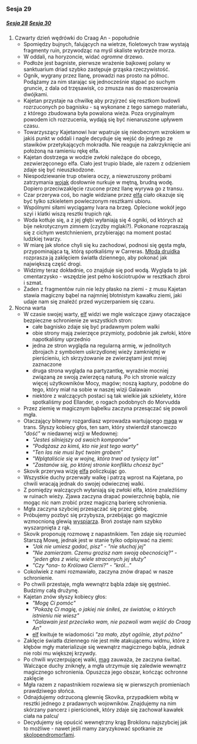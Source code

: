 ### Sesja 29
##### [Sesja 28](#sesja-028) [Sesja 30](#sesja-030)
1. Czwarty dzień wędrówki do Craag An - popołudnie
    - Spomiędzy bujnych, falujących na wietrze, fioletowych traw wystają fragmenty ruin, przywodząc na myśl skaliste wybrzeże morza.
    - W oddali, na horyzoncie, widać _ogromne_ drzewo.
    - Podłoże jest bagniste, pierwsze wrażenie bajkowej polany w sanktuarium driad szybko zastępuje grząska rzeczywistość.
    - Ognik, wygrany przez Ilanę, prowadzi nas prosto na północ. Podążamy za nim starając się jednocześnie stąpać po suchym gruncie, z dala od trzęsawisk, co zmusza nas do maszerowania dwójkami.
    - Kajetan przystaje na chwilkę aby przyjrzeć się resztkom budowli rozrzuconych po bagnisku - są wykonane z tego samego materiału, z którego zbudowana była powalona wieża. Poza oryginalnym powodem ich rozrzucenia, wydają się być nienaruszone upływem czasu.
    - Towarzyszący Kajetanowi Ivar wpatruje się nieobecnym wzrokiem w jakiś punkt w oddali i nagle decyduje się wejść do jednego ze stawików przetykających mokradła. Nie reaguje na zakrzyknięcie ani położoną na ramieniu rękę elfa. 
    - Kajetan dostrzega w wodzie zwłoki należące do obcego, zezwierzęconego elfa. Ciało jest trupio blade, ale razem z odzieniem zdaje się być nieuszkodzone.
    - Niespodziewanie trup otwiera oczy, a niewzruszony próbami zatrzymania [wojak](Ivar) dosłownie nurkuje w mętną, brudną wodę. Dopiero przeciwzaklęcie rzucone przez Ilanę wyrywa go z transu.
    - Czar przerywa coś, bo nagle widziane przez [elfa](Kajetan) ciało okazuje się być tylko szkieletem powleczonym resztkami ubioru.
    - Wspólnymi siłami wyciągamy Ivara na brzeg. Oplecione wokół jego szyi i klatki wiszą resztki trupich rąk.
    - Woda kotłuje się, a z jej głębi wyłaniają się 4 ogniki, od których aż bije nekrotycznym zimnem (czyżby mglaki?). Pokonane rozpraszają się z cichym westchnieniem, przybierając na moment postać ludzkiej twarzy.
    - W miarę jak słońce chyli się ku zachodowi, podnosi się gęsta mgła, przypominająca tą, którą spotkaliśmy w Carreras. [Młoda druidka](Ilana) rozprasza ją zaklęciem światła dziennego, aby pokonać jak największą część drogi.
    - Widzimy teraz dokładnie, co znajduje się pod wodą. Wygląda to jak cmentarzysko - wszędzie jest pełno kościotrupów w resztkach zbroi i szmat.
    - Żaden z fragmentów ruin nie leży płasko na ziemi - z musu Kajetan stawia magiczny bąbel na najmniej błotnistym kawałku ziemi, jaki udaje nam się znaleźć przed wyczerpaniem się czaru.
2. Nocna warta
    - W czasie swojej warty, [elf](Kajetan) widzi we mgle walczące zjawy otaczające bezpieczne schronienie ze wszystkich stron:
        - całe bagnisko zdaje się być pradawnym polem walki
        - obie strony mają zwierzęce przymioty, podobnie jak zwłoki, które napotkaliśmy uprzednio
        - jedna ze stron wygląda na regularną armię, w jednolitych zbrojach z symbolem uskrzydlonej wieży zamkniętej w pierścieniu, ich skrzyżowanie ze zwierzętami jest mniej zaznaczone
        - druga strona wygląda na partyzantkę, wyraźnie mocniej związaną ze swoją zwierzęcą naturą. Po ich stronie walczy więcej użytkowników Mocy, magów; noszą kaptury, podobne do tego, który miał na sobie w naszej wizji Galawain
        - niektóre z walczących postaci są tak wielkie jak szkielety, które spotkaliśmy pod Ellander, o rogach podobnych do Morvudda
    - Przez ziemię w magicznym bąbelku zaczyna przesączać się powoli mgła.
    - Otaczający bitewny rozgardiasz wprowadza wartującego [maga](Kajetan) w trans. Słyszy kobiecy głos, ten sam, który stwierdził stanowczo _"dość"_ w niedawnej wizji w Medownej:
        - _"Jesteś silniejszy od swoich kompanów"_
        - _"Podążasz za kimś, kto nie jest tego warty"_
        - _"Ten las nie musi być twoim grobem"_
        - _"Wplątaliście się w wojnę, która trwa od tysięcy lat"_
        - _"Zastanów się, po której stronie konfliktu chcesz być"_
    - Skovik przerywa wizję [elfa](Kajetan) policzkując go.
    - Wszystkie duchy przerwały walkę i patrzą wprost na Kajetana, po chwili wracają jednak do swojej odwiecznej walki.
    - Z pomiędzy walczących wyłaniają się zwłoki elfa, które znaleźliśmy w ruinach wieży. Zjawa zaczyna drapać powierzchnię bąbla, nie mogąc nic nam zrobić przez magiczną barierę schronienia.
    - Mgła zaczyna szybciej przesączać się przez glebę.
    - Próbujemy pozbyć się przybysza, przebijając go magicznie wzmocnioną glewią [wyspiarza](Skovik). Broń zostaje nam szybko wyszarpnięta z rąk.
    - Skovik proponuję rozmowę z napastnikiem. Ten zdaje się rozumieć Starszą Mowę, jednak jest w stanie tylko odpisywać na ziemi:
        - _"Jak nie umiesz gadać, pisz"_ - _"nie słuchaj jej"_
        - _"Nie zamierzam. Czemu grozisz nam swoją obecnością?"_ - _"jeden głos z wielu; wiele straconych jej służy"_
        - _"Czy **ona*- to Królowa Cierni?"_ - _"król..."_
    - Cokolwiek z nami rozmawiało, zaczyna znów drapać w nasze schronienie.
    - Po chwili przestaje, mgła wewnątrz bąbla zdaje się gęstnieć. Budzimy całą drużynę.
    - Kajetan znów słyszy kobiecy głos:
        - _"Mogę Ci pomóc"_
        - _"Pokażę Ci magię, o jakiej nie śniłeś, ze światów, o których istnieniu nie wiesz"_
        - _"Galawain jest przeciwko wam, nie pozwoli wam wejść do Craag An"_
        - [elf](Kajetan) kwituje te wiadomości _"za mało, zbyt ogólnie, zbyt późno"_
    - Zaklęcie światła dziennego nie jest miłe atakującemu widmu, które z kłębów mgły materializuje się wewnątrz magicznego bąbla, jednak nie robi mu większej krzywdy.
    - Po chwili wyczerpującej walki, [mag](Kajetan) zauważa, że zaczyna świtać. Walczące duchy zniknęły, a mgła utrzymuje się zaledwie wewnątrz magicznego schronienia. Opuszcza jego obszar, kończąc ochronne zaklęcie
    - Mgła razem z napastnikiem rozwiewa się w pierwszych promieniach prawdziwego słońca.
    - Odnajdujemy odrzuconą glewnię Skovika, przypadkiem wbitą w resztki jednego z pradawnych wojowników. Znajdujemy na nim skórzany pancerz i pierścionek, który zdaje się zachował kawałek ciała na palcu/
    - Decydujemy się opuścić wewnętrzny krąg Brokilonu najszybciej jak to możliwe - nawet jeśli mamy zaryzykować spotkanie ze [skolopendromorfami](Skolopendr).